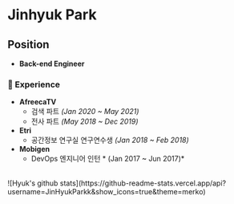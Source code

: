 # Jinhyuk Park

## Position
- **Back-end Engineer**

### 💼 Experience
- **AfreecaTV** 
    - 검색 파트 *(Jan 2020 ~ May 2021)*
    - 전사 파트 *(May 2018 ~ Dec 2019)*
- **Etri**
    - 공간정보 연구실 연구연수생 *(Jan 2018 ~ Feb 2018)*
- **Mobigen**
    - DevOps 엔지니어 인턴 * (Jan 2017 ~ Jun 2017)*

<br/>
![Hyuk's github stats](https://github-readme-stats.vercel.app/api?username=JinHyukParkk&show_icons=true&theme=merko)

